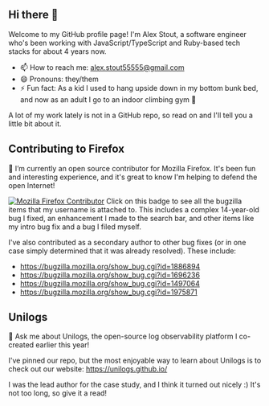 ## Hi there 👋

Welcome to my GitHub profile page! I'm Alex Stout, a software engineer who's been working with JavaScript/TypeScript and Ruby-based tech stacks for about 4 years now.

- 📫 How to reach me: alex.stout55555@gmail.com
- 😄 Pronouns: they/them
- ⚡ Fun fact: As a kid I used to hang upside down in my bottom bunk bed, and now as an adult I go to an indoor climbing gym 🧗

A lot of my work lately is not in a GitHub repo, so read on and I'll tell you a little bit about it.

## Contributing to Firefox

🔭 I’m currently an open source contributor for Mozilla Firefox. It's been fun and interesting experience, and it's great to know I'm helping to defend the open Internet!

[![Mozilla Firefox Contributor](https://img.shields.io/badge/Mozilla-Firefox%20Contributor-orange?logo=firefox-browser)](https://bugzilla.mozilla.org/buglist.cgi?email1=alex.stout55555%40gmail.com&query_format=advanced&emailtype1=substring&emailassigned_to1=1&emailreporter1=1) Click on this badge to see all the bugzilla items that my username is attached to. This  includes a complex 14-year-old bug I fixed, an enhancement I made to the search bar, and other items like my intro bug fix and a bug I filed myself.

I've also contributed as a secondary author to other bug fixes (or in one case simply determined that it was already resolved). These include:

- https://bugzilla.mozilla.org/show_bug.cgi?id=1886894
- https://bugzilla.mozilla.org/show_bug.cgi?id=1696236
- https://bugzilla.mozilla.org/show_bug.cgi?id=1497064
- https://bugzilla.mozilla.org/show_bug.cgi?id=1975871

## Unilogs

💬 Ask me about Unilogs, the open-source log observability platform I co-created earlier this year!

I've pinned our repo, but the most enjoyable way to learn about Unilogs is to check out our website: https://unilogs.github.io/

I was the lead author for the case study, and I think it turned out nicely :) It's not too long, so give it a read!

<!--
**astout55555/astout55555** is a ✨ _special_ ✨ repository because its `README.md` (this file) appears on your GitHub profile.

Here are some ideas to get you started:


- 🌱 I’m currently learning ...
- 👯 I’m looking to collaborate on ...
- 🤔 I’m looking for help with ...


-->
